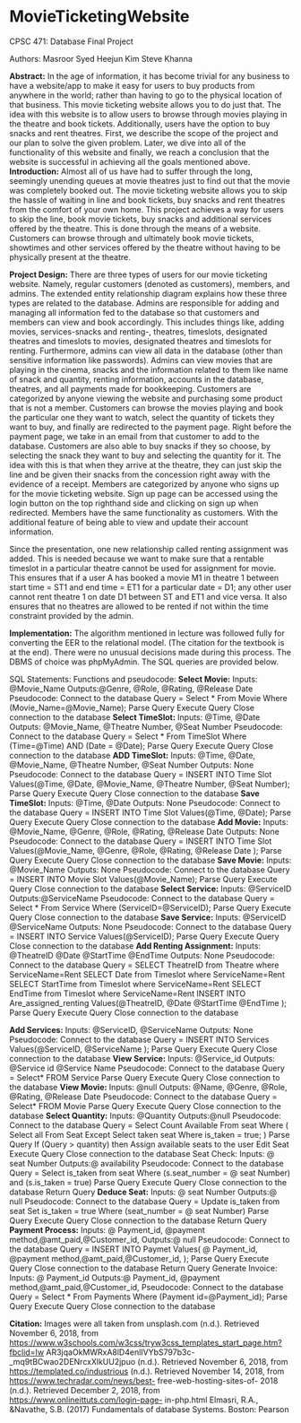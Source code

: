 # MovieTicketingWebsite
CPSC 471: Database Final Project

Authors: Masroor Syed
Heejun Kim 
Steve Khanna


**Abstract:** In the age of information, it has become trivial for any business to have a
website/app to make it easy for users to buy products from anywhere in the world;
rather than having to go to the physical location of that business. This movie
ticketing website allows you to do just that. The idea with this website is to allow
users to browse through movies playing in the theatre and book tickets. Additionally,
users have the option to buy snacks and rent theatres. First, we describe the scope of
the project and our plan to solve the given problem. Later, we dive into all of the
functionality of this website and finally, we reach a conclusion that the website is
successful in achieving all the goals mentioned above.
**Introduction:** Almost all of us have had to suffer through the long, seemingly
unending queues at movie theatres just to find out that the movie was completely
booked out. The movie ticketing website allows you to skip the hassle of waiting in
line and book tickets, buy snacks and rent theatres from the comfort of your own
home.
This project achieves a way for users to skip the line, book movie tickets, buy snacks
and additional services offered by the theatre. This is done through the means of a
website. Customers can browse through and ultimately book movie tickets,
showtimes and other services offered by the theatre without having to be physically
present at the theatre.


**Project Design:** There are three types of users for our movie ticketing website.
Namely, regular customers (denoted as customers), members, and admins. The
extended entity relationship diagram explains how these three types are related to the
database.
Admins are responsible for adding and managing all information fed to the database
so that customers and members can view and book accordingly. This includes things
like, adding movies, services-snacks and renting-, theatres, timeslots, designated
theatres and timeslots to movies, designated theatres and timeslots for renting.
Furthermore, admins can view all data in the database (other than sensitive
information like passwords). Admins can view movies that are playing in the
cinema, snacks and the information related to them like name of snack and quantity,
renting information, accounts in the database, theatres, and all payments made for
bookkeeping.
Customers are categorized by anyone viewing the website and purchasing some
product that is not a member. Customers can browse the movies playing and book
the particular one they want to watch, select the quantity of tickets they want to buy,
and finally are redirected to the payment page. Right before the payment page, we
take in an email from that customer to add to the database. Customers are also able
to buy snacks if they so choose, by selecting the snack they want to buy and
selecting the quantity for it. The idea with this is that when they arrive at the theatre,
they can just skip the line and be given their snacks from the concession right away
with the evidence of a receipt.
Members are categorized by anyone who signs up for the movie ticketing website.
Sign up page can be accessed using the login button on the top righthand side and
clicking on sign up when redirected. Members have the same functionality as
customers. With the additional feature of being able to view and update their account
information.

Since the presentation, one new relationship called renting assignment was added.
This is needed because we want to make sure that a rentable timeslot in a particular
theatre cannot be used for assignment for movie. This ensures that if a user A has
booked a movie M1 in theatre 1 between start time = ST1 and end time = ET1 for a
particular date = D1; any other user cannot rent theatre 1 on date D1 between ST
and ET1 and vice versa. It also ensures that no theatres are allowed to be rented if
not within the time constraint provided by the admin.


**Implementation:**
The algorithm mentioned in lecture was followed fully for converting the EER to the
relational model. (The citation for the textbook is at the end). There were no unusual
decisions made during this process.
The DBMS of choice was phpMyAdmin. The SQL queries are provided below.



SQL Statements:
Functions and pseudocode:
**Select Movie:**
Inputs: @Movie_Name
Outputs:@Genre, @Role, @Rating, @Release Date Pseudocode: Connect to the
database
Query =
Select * From Movie
Where (Movie_Name=@Movie_Name); Parse Query
Execute Query
Close connection to the database
**Select TimeSlot:**
Inputs: @Time, @Date
Outputs: @Movie_Name, @Theatre Number, @Seat Number Pseudocode: Connect
to the database
Query =
Select * From TimeSlot
Where (Time=@Time) AND (Date = @Date); Parse Query
Execute Query
Close connection to the database
**ADD TimeSlot:**
Inputs: @Time, @Date, @Movie_Name, @Theatre Number, @Seat Number
Outputs: None
Pseudocode: Connect to the database Query =
INSERT INTO Time Slot Values(@Time, @Date, @Movie_Name, @Theatre
Number, @Seat Number);
Parse Query Execute Query
Close connection to the database
**Save TimeSlot:**
Inputs: @Time, @Date Outputs: None
Pseudocode: Connect to the database
Query = INSERT INTO Time Slot Values(@Time, @Date); Parse Query
Execute Query
Close connection to the database
**Add Movie:**
Inputs: @Movie_Name, @Genre, @Role, @Rating, @Release Date Outputs: None
Pseudocode: Connect to the database Query =
INSERT INTO Time Slot Values(@Movie_Name, @Genre, @Role, @Rating,
@Release Date ); Parse Query
Execute Query
Close connection to the database
**Save Movie:**
Inputs: @Movie_Name Outputs: None
Pseudocode: Connect to the database
Query = INSERT INTO Movie Slot Values(@Movie_Name); Parse Query
Execute Query
Close connection to the database
**Select Service:**
Inputs: @ServiceID Outputs:@ServiceName
Pseudocode: Connect to the database Query =
Select * From Service
Where (ServiceID=@ServiceID); Parse Query
Execute Query
Close connection to the database
**Save Service:** Inputs: @ServiceID @ServiceName Outputs: None
Pseudocode: Connect to the database
Query = INSERT INTO Service Values(@ServiceID); Parse Query
Execute Query
Close connection to the database
**Add Renting Assignment:** Inputs: @TheatreID @Date @StartTime @EndTime
Outputs: None
Pseudocode: Connect to the database
Query = SELECT TheatreID from Theatre where ServiceName=Rent
SELECT Date from Timeslot where ServiceName=Rent
SELECT StartTime from Timeslot where ServiceName=Rent
SELECT EndTime from Timeslot where ServiceName=Rent
INSERT INTO Are_assigned_renting Values(@TheatreID, @Date @StartTime
@EndTime ); Parse Query
Execute Query
Close connection to the database


**Add Services:**
Inputs: @ServiceID, @ServiceName Outputs: None
Pseudocode: Connect to the database Query =
INSERT INTO Services Values(@ServiceID, @ServiceName ); Parse Query
Execute Query
Close connection to the database
**View Service:**
Inputs: @Service_id
Outputs: @Service id @Service Name Pseudocode:
Connect to the database Query = Select*
FROM Service Parse Query Execute Query
Close connection to the database
**View Movie:**
Inputs: @null
Outputs: @Name, @Genre, @Role, @Rating, @Release Date Pseudocode:
Connect to the database Query = Select*
FROM Movie Parse Query Execute Query
Close connection to the database
**Select Quantity:** Inputs: @Quantity Outputs:@null
Pseudocode: Connect to the database Query = Select Count Available From seat
Where (
Select all From Seat Except
Select taken seat Where is_taken = true;
)
Parse Query
If (Query > quantity) then
Assign available seats to the user Edit Seat
Execute Query
Close connection to the database
Seat Check:
Inputs: @ seat Number Outputs:@ availability
Pseudocode: Connect to the database Query = Select is_taken from seat
Where (s.seat_number = @ seat Number) and (s.is_taken = true) Parse Query
Execute Query
Close connection to the database Return Query
**Deduce Seat:**
Inputs: @ seat Number Outputs:@ null
Pseudocode: Connect to the database Query = Update is_taken from seat
Set is_taken = true
Where (seat_number = @ seat Number) Parse Query
Execute Query
Close connection to the database Return Query
**Payment Process:**
Inputs: @ Payment_id, @payment method,@amt_paid,@Customer_id,
Outputs:@ null
Pseudocode: Connect to the database
Query = INSERT INTO Paymet Values( @ Payment_id, @payment
method,@amt_paid,@Customer_id, );
Parse Query Execute Query
Close connection to the database Return Query
Generate Invoice:
Inputs: @ Payment_id
Outputs:@ Payment_id, @payment method,@amt_paid,@Customer_id,
Pseudocode: Connect to the database
Query =
Select * From Payments
Where (Payment id=@Payment_id); Parse Query
Execute Query
Close connection to the database


**Citation:**
Images	were	all	taken	from	unsplash.com
(n.d.). Retrieved November 6, 2018, from
https://www.w3schools.com/w3css/tryw3css_templates_start_page.htm?fbclid=Iw
AR3jqaOkMWRxA8lD4enlIVYbS797b3c-_mq9tBCwao2DENrcxXlkUU2jpuo
(n.d.). Retrieved November 6, 2018, from https://templated.co/industrious
(n.d.). Retrieved November 14, 2018, from https://www.techradar.com/news/best-
free-web-hosting-sites-of- 2018	
(n.d.). Retrieved December 2, 2018, from https://www.onlineittuts.com/login-page-
in-php.html
Elmasri,	R.A.,	&Navathe,	S.B.	(2017)	Fundamentals	of	database	Systems.	Boston:	
Pearson

